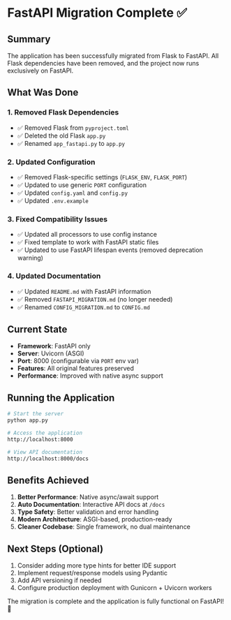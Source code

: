 # FastAPI Migration Complete ✅

## Summary

The application has been successfully migrated from Flask to FastAPI. All Flask dependencies have been removed, and the project now runs exclusively on FastAPI.

## What Was Done

### 1. **Removed Flask Dependencies**
- ✅ Removed Flask from `pyproject.toml`
- ✅ Deleted the old Flask `app.py`
- ✅ Renamed `app_fastapi.py` to `app.py`

### 2. **Updated Configuration**
- ✅ Removed Flask-specific settings (`FLASK_ENV`, `FLASK_PORT`)
- ✅ Updated to use generic `PORT` configuration
- ✅ Updated `config.yaml` and `config.py`
- ✅ Updated `.env.example`

### 3. **Fixed Compatibility Issues**
- ✅ Updated all processors to use config instance
- ✅ Fixed template to work with FastAPI static files
- ✅ Updated to use FastAPI lifespan events (removed deprecation warning)

### 4. **Updated Documentation**
- ✅ Updated `README.md` with FastAPI information
- ✅ Removed `FASTAPI_MIGRATION.md` (no longer needed)
- ✅ Renamed `CONFIG_MIGRATION.md` to `CONFIG.md`

## Current State

- **Framework**: FastAPI only
- **Server**: Uvicorn (ASGI)
- **Port**: 8000 (configurable via `PORT` env var)
- **Features**: All original features preserved
- **Performance**: Improved with native async support

## Running the Application

```bash
# Start the server
python app.py

# Access the application
http://localhost:8000

# View API documentation
http://localhost:8000/docs
```

## Benefits Achieved

1. **Better Performance**: Native async/await support
2. **Auto Documentation**: Interactive API docs at `/docs`
3. **Type Safety**: Better validation and error handling
4. **Modern Architecture**: ASGI-based, production-ready
5. **Cleaner Codebase**: Single framework, no dual maintenance

## Next Steps (Optional)

1. Consider adding more type hints for better IDE support
2. Implement request/response models using Pydantic
3. Add API versioning if needed
4. Configure production deployment with Gunicorn + Uvicorn workers

The migration is complete and the application is fully functional on FastAPI! 🎉
